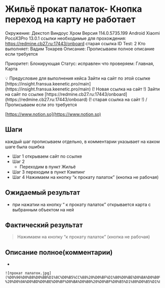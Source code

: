 # Жильё прокат палаток- Кнопка переход на карту не работает

Окружение: Декстоп Виндоус Хром Версия 114.0.5735.199 Android Xiaomi PocoX3Pro  13.0.1
ссылки необходимые для прохождения: https://redmine.cb27.ru:17443/onboard     старая ссылка
ID Test: 2
Кто выполняет: Вадим Токарев
Описание: Прописываем полное описание если требуется

Приоритет: Блокирующая
Статус: исправлен
что проверяем: Главная, Карта

<aside>
💡 Предусловие для выполнения кейса
Зайти на сайт по этой ссылке [https://insight.fransua.keenetic.pro/main](https://insight.fransua.keenetic.pro/main) (! Новая ссылка на сайт !)
Зайти на сайт по ссылке  [https://redmine.cb27.ru:17443/onboard](https://redmine.cb27.ru:17443/onboard)  (! старая ссылка на сайт !)
/Прописываем если это требуется

</aside>

[https://www.notion.so](https://www.notion.so)

## Шаги

каждый шаг прописываем отдельно, в комментарии указывает на каком шаге была ошибка 

- Шаг 1 
открываем сайт по ссылке
- Шаг 2
    - Переходим в пункт Жильё
- Шаг 3 переходим в пункт Кэмпинг
- Шаг 4 Нажимаем на кнопку “к прокату палаток” (кнопка не рабочая)

## Ожидаемый результат

- при нажатии на кнопку “ к прокату палаток” открывается карта с выбранным объектом на ней

## Фактический результат

> Нажимаем на кнопку “к прокату палаток” (кнопка не рабочая)
> 

## Описание полное(комментарии)

- 
    
    ![прокат палаток.jpg](%D0%96%D0%B8%D0%BB%D1%8C%D0%B5%CC%88%20%D0%BF%D1%80%D0%BE%D0%BA%D0%B0%D1%82%20%D0%BF%D0%B0%D0%BB%D0%B0%D1%82%D0%BE%D0%BA-%20%D0%9A%D0%BD%D0%BE%D0%BF%D0%BA%D0%B0%20%D0%BF%D0%B5%D1%80%D0%B5%D1%85%D0%BE%D0%B4%20%D0%BD%D0%B0%20%D0%BA%D0%B0%D1%80%D1%82%D1%83%20%D0%BD%D0%B5%20%20fc8366d57dfa45dba09a737d9b257e20/%25D0%25BF%25D1%2580%25D0%25BE%25D0%25BA%25D0%25B0%25D1%2582_%25D0%25BF%25D0%25B0%25D0%25BB%25D0%25B0%25D1%2582%25D0%25BE%25D0%25BA.jpg)
